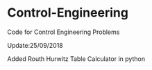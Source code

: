 # Control-Engineering
Code for Control Engineering Problems

Update:25/09/2018

Added Routh Hurwitz Table Calculator in python
